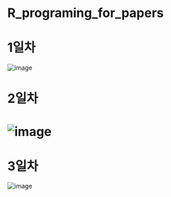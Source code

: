 # R_programing_for_papers
# 1일차
![image](https://user-images.githubusercontent.com/103908794/231616986-38f27f84-55c5-4ef1-a5bb-1ebf2fe81290.png)
# 2일차
# ![image](https://user-images.githubusercontent.com/103908794/231946006-a3f77ffd-8a07-4bba-952a-34a6792fc525.png)

# 3일차
![image](https://user-images.githubusercontent.com/103908794/231979553-c5521bf3-ed83-4afe-8b14-cb3bfcbc4df5.png)
